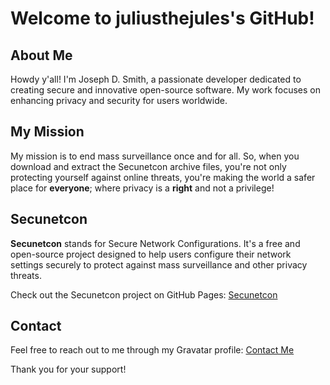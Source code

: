 # Welcome to juliusthejules's GitHub!

## About Me

Howdy y'all! I'm Joseph D. Smith, a passionate developer dedicated to creating secure and innovative open-source software. My work focuses on enhancing privacy and security for users worldwide. 

## My Mission 

My mission is to end mass surveillance once and for all. So, when you download and extract the Secunetcon archive files, you're not only protecting yourself against online threats, you're making the world a safer place for **everyone**; where privacy is a **right** and not a privilege!

## Secunetcon

**Secunetcon** stands for Secure Network Configurations. It's a free and open-source project designed to help users configure their network settings securely to protect against mass surveillance and other privacy threats. 

Check out the Secunetcon project on GitHub Pages:
[Secunetcon](https://juliusthejules.github.io/secunetcon/)

## Contact

Feel free to reach out to me through my Gravatar profile:
[Contact Me](https://gravatar.com/secunetcon)

Thank you for your support!
